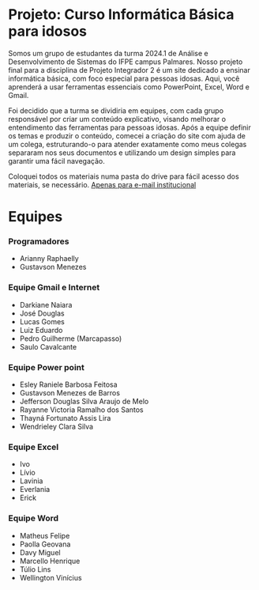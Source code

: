 # Projeto: Curso Informática Básica para idosos
Somos um grupo de estudantes da turma 2024.1 de Análise e Desenvolvimento de Sistemas do IFPE campus Palmares. Nosso projeto final para a disciplina de Projeto Integrador 2 é um site dedicado a ensinar informática básica, com foco especial para pessoas idosas. Aqui, você aprenderá a usar ferramentas essenciais como PowerPoint, Excel, Word e Gmail.

Foi decidido que a turma se dividiria em equipes, com cada grupo responsável por criar um conteúdo explicativo, visando melhorar o entendimento das ferramentas para pessoas idosas. Após a equipe definir os temas e produzir o conteúdo, comecei a criação do site com ajuda de um colega, estruturando-o para atender exatamente como meus colegas separaram nos seus documentos e utilizando um design simples para garantir uma fácil navegação. 

Coloquei todos os materiais numa pasta do drive para fácil acesso dos materiais, se necessário.
<a href="https://drive.google.com/drive/folders/1Y6mukmFRDwkI1dJOzpBgXuZUESeSipSb?usp=drive_link" target="_blank">Apenas para e-mail institucional</a>

# Equipes
### Programadores
- Arianny Raphaelly
- Gustavson Menezes

### Equipe Gmail e Internet

- Darkiane Naiara
- José Douglas
- Lucas Gomes
- Luiz Eduardo
- Pedro Guilherme (Marcapasso)
- Saulo Cavalcante

### Equipe Power point

- Esley Raniele Barbosa Feitosa
- Gustavson Menezes de Barros
- Jefferson Douglas Silva Araujo de Melo
- Rayanne Victoria Ramalho dos Santos
- Thayná Fortunato Assis Lira
- Wendrieley Clara Silva

### Equipe Excel

- Ivo
- Lívio
- Lavinia
- Everlania
- Erick

### Equipe Word

- Matheus Felipe
- Paolla Geovana
- Davy Miguel
- Marcello Henrique
- Túlio Lins
- Wellington Vinícius